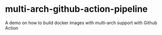 # multi-arch-github-action-pipeline
A demo on how to build docker images with multi-arch support with Github Action

